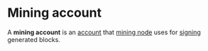 # Mining account

A **mining account** is an [account](/en/blockchain/account) that [mining node](/en/blockchain/node/mining-node) uses for [signing](/en/blockchain/block/block-signature) generated blocks.
